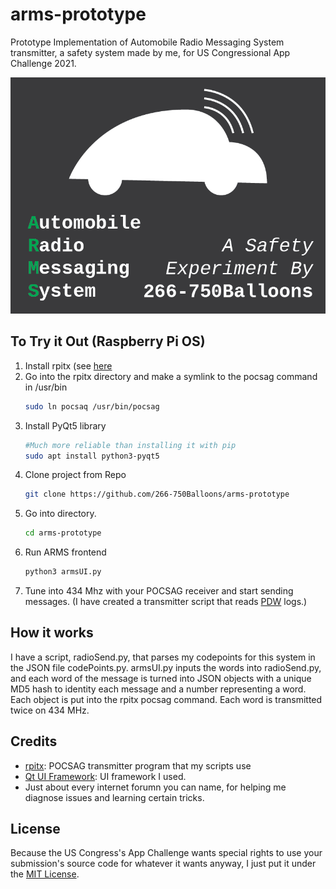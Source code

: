 # arms-prototype
Prototype Implementation of Automobile Radio Messaging System transmitter, a safety system made by me, for US Congressional App Challenge 2021.

![ARMS Cover](cover_github_edition.png)

## To Try it Out (Raspberry Pi OS)
1. Install rpitx (see [here](https://github.com/F5OEO/rpitx#Installation)
2. Go into the rpitx directory and make a symlink to the pocsag command in /usr/bin
    ```bash
    sudo ln pocsaq /usr/bin/pocsag
    ```
3. Install PyQt5 library
    ```bash
    #Much more reliable than installing it with pip
    sudo apt install python3-pyqt5
    ```
4. Clone project from Repo
    ```bash
    git clone https://github.com/266-750Balloons/arms-prototype
    ```
5. Go into directory.
    ```bash
    cd arms-prototype
    ```
6. Run ARMS frontend
    ```bash
    python3 armsUI.py
    ```
7. Tune into 434 Mhz with your POCSAG receiver and start sending messages. (I have created a transmitter script that reads [PDW](https://www.discriminator.nl/pdw/index-en.html) logs.)

## How it works
I have a script, radioSend.py, that parses my codepoints for this system in the JSON file codePoints.py. armsUI.py inputs the words into radioSend.py, and each word of the message is turned into JSON objects with a unique MD5 hash to identity each message and a number representing a word. Each object is put into the rpitx pocsag command. Each word is transmitted twice on 434 MHz. 

## Credits
* [rpitx](https://github.com/F5OEO/rpitx): POCSAG transmitter program that my scripts use
* [Qt UI Framework](https://www.qt.io/): UI framework I used.
* Just about every internet forumn you can name, for helping me diagnose issues and learning certain tricks.

## License
Because the US Congress's App Challenge wants special rights to use your submission's source code for whatever it wants anyway, I just put it under the [MIT License](https://github.com/266-750Balloons/arms-prototype/blob/main/LICENSE).
